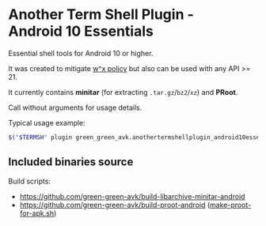# Another Term Shell Plugin - Android&nbsp;10 Essentials

Essential shell tools for Android&nbsp;10 or higher.

It was created to mitigate
[w^x policy](https://green-green-avk.github.io/AnotherTerm-docs/local-shell-w-x.html#main_content)
but also can be used with any API >= 21.

It currently contains **minitar** (for extracting `.tar.gz`/`bz2`/`xz`) and **PRoot**.

Call without arguments for usage details.

Typical usage example:
```sh
$("$TERMSH" plugin green_green_avk.anothertermshellplugin_android10essentials minitar) < some.tar.xz
```

## Included binaries source

Build scripts:
* <https://github.com/green-green-avk/build-libarchive-minitar-android>
* <https://github.com/green-green-avk/build-proot-android> ([make-proot-for-apk.sh](https://github.com/green-green-avk/build-proot-android/blob/master/make-proot-for-apk.sh))
